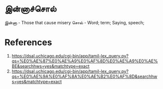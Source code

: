 # இன்னாச்சொல்
இன்னா - Those that cause misery
சொல் - Word; term; Saying, speech;

# References
1. https://dsal.uchicago.edu/cgi-bin/app/tamil-lex_query.py?qs=%E0%AE%87%E0%AE%A9%E0%AF%8D%E0%AE%A9%E0%AE%BE&searchhws=yes&matchtype=exact
2. https://dsal.uchicago.edu/cgi-bin/app/tamil-lex_query.py?qs=%E0%AE%9A%E0%AF%8A%E0%AE%B2%E0%AF%8D&searchhws=yes&matchtype=exact
